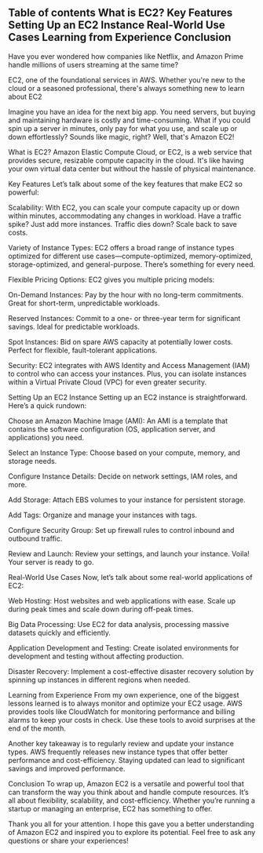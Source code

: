 Table of contents
What is EC2?
Key Features
Setting Up an EC2 Instance
Real-World Use Cases
Learning from Experience
Conclusion
-------------------------------------

Have you ever wondered how companies like Netflix, and Amazon Prime handle millions of users streaming at the same time?

EC2, one of the foundational services in AWS. Whether you're new to the cloud or a seasoned professional, there's always something new to learn about EC2

Imagine you have an idea for the next big app. You need servers, but buying and maintaining hardware is costly and time-consuming. What if you could spin up a server in minutes, only pay for what you use, and scale up or down effortlessly? Sounds like magic, right? Well, that's Amazon EC2!

What is EC2?
Amazon Elastic Compute Cloud, or EC2, is a web service that provides secure, resizable compute capacity in the cloud. It's like having your own virtual data center but without the hassle of physical maintenance.

Key Features
Let’s talk about some of the key features that make EC2 so powerful:

Scalability: With EC2, you can scale your compute capacity up or down within minutes, accommodating any changes in workload. Have a traffic spike? Just add more instances. Traffic dies down? Scale back to save costs.

Variety of Instance Types: EC2 offers a broad range of instance types optimized for different use cases—compute-optimized, memory-optimized, storage-optimized, and general-purpose. There’s something for every need.

Flexible Pricing Options: EC2 gives you multiple pricing models:

On-Demand Instances: Pay by the hour with no long-term commitments. Great for short-term, unpredictable workloads.

Reserved Instances: Commit to a one- or three-year term for significant savings. Ideal for predictable workloads.

Spot Instances: Bid on spare AWS capacity at potentially lower costs. Perfect for flexible, fault-tolerant applications.

Security: EC2 integrates with AWS Identity and Access Management (IAM) to control who can access your instances. Plus, you can isolate instances within a Virtual Private Cloud (VPC) for even greater security.

Setting Up an EC2 Instance
Setting up an EC2 instance is straightforward. Here’s a quick rundown:

Choose an Amazon Machine Image (AMI): An AMI is a template that contains the software configuration (OS, application server, and applications) you need.

Select an Instance Type: Choose based on your compute, memory, and storage needs.

Configure Instance Details: Decide on network settings, IAM roles, and more.

Add Storage: Attach EBS volumes to your instance for persistent storage.

Add Tags: Organize and manage your instances with tags.

Configure Security Group: Set up firewall rules to control inbound and outbound traffic.

Review and Launch: Review your settings, and launch your instance. Voila! Your server is ready to go.

Real-World Use Cases
Now, let’s talk about some real-world applications of EC2:

Web Hosting: Host websites and web applications with ease. Scale up during peak times and scale down during off-peak times.

Big Data Processing: Use EC2 for data analysis, processing massive datasets quickly and efficiently.

Application Development and Testing: Create isolated environments for development and testing without affecting production.

Disaster Recovery: Implement a cost-effective disaster recovery solution by spinning up instances in different regions when needed.

Learning from Experience
From my own experience, one of the biggest lessons learned is to always monitor and optimize your EC2 usage. AWS provides tools like CloudWatch for monitoring performance and billing alarms to keep your costs in check. Use these tools to avoid surprises at the end of the month.

Another key takeaway is to regularly review and update your instance types. AWS frequently releases new instance types that offer better performance and cost-efficiency. Staying updated can lead to significant savings and improved performance.

Conclusion
To wrap up, Amazon EC2 is a versatile and powerful tool that can transform the way you think about and handle compute resources. It’s all about flexibility, scalability, and cost-efficiency. Whether you’re running a startup or managing an enterprise, EC2 has something to offer.

Thank you all for your attention. I hope this gave you a better understanding of Amazon EC2 and inspired you to explore its potential. Feel free to ask any questions or share your experiences!
